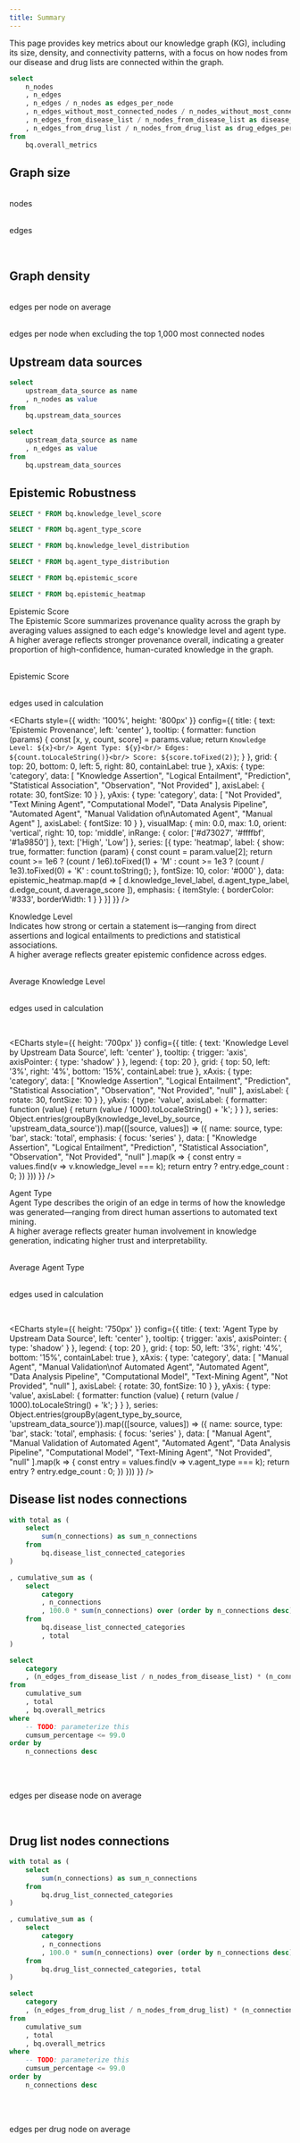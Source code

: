 ```yaml
---
title: Summary
---
```

<script>
  function groupBy(arr, key) {
    return arr.reduce((acc, item) => {
      const group = item[key];
      acc[group] = acc[group] || [];
      acc[group].push(item);
      return acc;
    }, {});
  }
</script>

This page provides key metrics about our knowledge graph (KG), including its size, density, and connectivity patterns, with a focus on how nodes from our disease and drug lists are connected within the graph.

```sql edges_per_node
select 
    n_nodes
    , n_edges
    , n_edges / n_nodes as edges_per_node
    , n_edges_without_most_connected_nodes / n_nodes_without_most_connected_nodes as edges_per_node_without_most_connected_nodes
    , n_edges_from_disease_list / n_nodes_from_disease_list as disease_edges_per_node
    , n_edges_from_drug_list / n_nodes_from_drug_list as drug_edges_per_node
from 
    bq.overall_metrics
```

## Graph size

<Grid col=2>
    <p class="text-center text-lg"><span class="font-semibold text-2xl"><Value data={edges_per_node} column="n_nodes" fmt="num2m"/></span><br/>nodes</p>
    <p class="text-center text-lg"><span class="font-semibold text-2xl"><Value data={edges_per_node} column="n_edges" fmt="num2m"/></span><br/>edges</p>
</Grid>

<br/>

## Graph density

<Grid col=2>
    <p class="text-center text-lg"><span class="font-semibold text-2xl"><Value data={edges_per_node} column="edges_per_node" fmt="num1"/></span><br/>edges per node on average</p>
    <p class="text-center text-lg"><span class="font-semibold text-2xl"><Value data={edges_per_node} column="edges_per_node_without_most_connected_nodes" fmt="num1"/></span><br/>edges per node when excluding the top 1,000 most connected nodes</p>
</Grid>


## Upstream data sources 

```sql upstream_data_sources_nodes
select 
    upstream_data_source as name
    , n_nodes as value
from 
    bq.upstream_data_sources   
```

```sql upstream_data_sources_edges
select 
    upstream_data_source as name
    , n_edges as value
from 
    bq.upstream_data_sources   
```

<Grid col=2>
    <ECharts 
        config={{
            title: {
                text: 'Nodes',
                left: 'center',
                top: 'center',
                textStyle: {
                    fontWeight: 'normal'
                }
            },
            tooltip: {
                formatter: function(params) {
                    const count = params.data.value.toLocaleString();
                    return `${params.name}: ${count} nodes (${params.percent}%)`;
                }
            },
            series: [{
                type: 'pie', 
                data: [...upstream_data_sources_nodes],
                radius: ['30%', '50%'],
            }]
        }}
    />
    <ECharts config={{
        title: {
            text: 'Edges',
            left: 'center',
            top: 'center',
            textStyle: {
                fontWeight: 'normal'
            }
        },
        tooltip: {
            formatter: function(params) {
                const count = params.data.value.toLocaleString();
                return `${params.name}: ${count} edges (${params.percent}%)`;
            }
        },
        series: [{
            type: 'pie', 
            data: [...upstream_data_sources_edges],
            radius: ['30%', '50%'],
        }]
    }}/>
</Grid>



## Epistemic Robustness

```sql knowledge_level_score
SELECT * FROM bq.knowledge_level_score
```

```sql agent_type_score
SELECT * FROM bq.agent_type_score
```

```sql knowledge_level_by_source
SELECT * FROM bq.knowledge_level_distribution
```

```sql agent_type_by_source
SELECT * FROM bq.agent_type_distribution
```

```sql epistemic_score
SELECT * FROM bq.epistemic_score
```

```sql epistemic_heatmap
SELECT * FROM bq.epistemic_heatmap
```

<div class="text-center text-lg font-semibold mt-6 mb-2">
    Epistemic Score
    <div class="text-sm font-normal mt-1">
        The Epistemic Score summarizes provenance quality across the graph by averaging values assigned to each edge's
        knowledge level and agent type.
    </div>
    <div class="text-sm font-normal mt-1">
        A higher average reflects stronger provenance overall, indicating a greater proportion of high-confidence, 
        human-curated knowledge in the graph.
    </div>
</div>


<!-- Metric row: Epistemic Score -->
<Grid col=2>
  <div class="text-center text-lg">
    <p>
      <span class="font-semibold text-2xl">
        <Value data={epistemic_score} column="average_epistemic_score" fmt="num2" />
      </span><br/>
      Epistemic Score
    </p>
  </div>
  <div class="text-center text-lg">
    <p>
      <span class="font-semibold text-2xl">
        <Value data={epistemic_score} column="included_edges" fmt="num2m" />
      </span><br/>
      edges used in calculation
    </p>
  </div>
</Grid>

<!-- Spacer -->
<div class="mb-6"></div>

<!-- heatmap -->
<ECharts
  style={{ width: '100%', height: '800px' }}
  config={{
    title: {
      text: 'Epistemic Provenance',
      left: 'center'
    },
    tooltip: {
      formatter: function (params) {
        const [x, y, count, score] = params.value;
        return `
          Knowledge Level: ${x}<br/>
          Agent Type: ${y}<br/>
          Edges: ${count.toLocaleString()}<br/>
          Score: ${score.toFixed(2)}
        `;
      }
    },
    grid: {
      top: 20,
      bottom: 0,
      left: 5,
      right: 80,
      containLabel: true
    },
    xAxis: {
      type: 'category',
      data: [
        "Knowledge Assertion",
        "Logical Entailment",
        "Prediction",
        "Statistical Association",
        "Observation",
        "Not Provided"
      ],
      axisLabel: {
        rotate: 30,
        fontSize: 10
      }
    },
    yAxis: {
      type: 'category',
      data: [
        "Not Provided", 
        "Text Mining Agent",
        "Computational Model",
        "Data Analysis Pipeline",
        "Automated Agent",
        "Manual Validation of\nAutomated Agent",
        "Manual Agent"
      ],
      axisLabel: {
        fontSize: 10
      }
    },
    visualMap: {
      min: 0.0,
      max: 1.0,
      orient: 'vertical',
      right: 10,
      top: 'middle',
      inRange: {
        color: ['#d73027', '#ffffbf', '#1a9850']
      },
      text: ['High', 'Low']
    },
    series: [{
      type: 'heatmap',
      label: {
        show: true,
        formatter: function (param) {
          const count = param.value[2];
          return count >= 1e6
            ? (count / 1e6).toFixed(1) + 'M'
            : count >= 1e3
            ? (count / 1e3).toFixed(0) + 'K'
            : count.toString();
        },
        fontSize: 10,
        color: '#000'
      },
      data: epistemic_heatmap.map(d => [
        d.knowledge_level_label,
        d.agent_type_label,
        d.edge_count,
        d.average_score
      ]),
      emphasis: {
        itemStyle: {
          borderColor: '#333',
          borderWidth: 1
        }
      }
    }]
  }}
/>


<div class="text-center text-lg font-semibold mt-6 mb-2">
    Knowledge Level
    <div class="text-sm font-normal mt-1">
        Indicates how strong or certain a statement is—ranging from direct assertions and logical entailments to 
        predictions and statistical associations.
    </div>
    <div class="text-sm font-normal mt-1">
       A higher average reflects greater epistemic confidence across edges.
    </div>
</div>

<!-- Spacer -->
<div class="mb-6"></div>

<!-- First row: metrics side-by-side -->
<Grid col=2>
  <div class="text-center text-lg">
    <p>
      <span class="font-semibold text-2xl">
        <Value data={knowledge_level_score} column="average_knowledge_level" fmt="num2" />
      </span><br/>
      Average Knowledge Level
    </p>
  </div>
  <div class="text-center text-lg">
    <p>
      <span class="font-semibold text-2xl">
        <Value data={knowledge_level_score} column="included_edges" fmt="num2m" />
      </span><br/>
      edges used in calculation
    </p>
  </div>
</Grid>

<br/>

<!-- Second row: full-width bar chart -->
<ECharts 
  style={{ height: '700px' }}
  config={{
    title: {
      text: 'Knowledge Level by Upstream Data Source',
      left: 'center'
    },
    tooltip: {
      trigger: 'axis',
      axisPointer: {
        type: 'shadow'
      }
    },
    legend: {
      top: 20
    },
    grid: {
      top: 50,
      left: '3%',
      right: '4%',
      bottom: '15%',
      containLabel: true
    },
    xAxis: {
      type: 'category',
      data: [
        "Knowledge Assertion",
        "Logical Entailment",
        "Prediction",
        "Statistical Association",
        "Observation",
        "Not Provided",
        "null"
      ],
      axisLabel: {
        rotate: 30,
        fontSize: 10
      }
    },
    yAxis: {
      type: 'value',
      axisLabel: {
        formatter: function (value) {
          return (value / 1000).toLocaleString() + 'k';
    }
  }
    },
    series: Object.entries(groupBy(knowledge_level_by_source, 'upstream_data_source')).map(([source, values]) => ({
      name: source,
      type: 'bar',
      stack: 'total',
      emphasis: {
        focus: 'series'
      },
      data: [
        "Knowledge Assertion",
        "Logical Entailment",
        "Prediction",
        "Statistical Association",
        "Observation",
        "Not Provided",
        "null"
      ].map(k => {
        const entry = values.find(v => v.knowledge_level === k);
        return entry ? entry.edge_count : 0;
      })
    }))
  }}
/>


<div class="text-center text-lg font-semibold mt-6 mb-2">
    Agent Type
    <div class="text-sm font-normal mt-1">
        Agent Type describes the origin of an edge in terms of how the knowledge was generated—ranging 
        from direct human assertions to automated text mining.
    </div>
    <div class="text-sm font-normal mt-1">
        A higher average reflects greater human involvement in knowledge generation, 
        indicating higher trust and interpretability.
    </div>
</div>

<!-- Spacer -->
<div class="mb-6"></div>


<!-- First row: metrics side-by-side -->
<Grid col=2>
  <div class="text-center text-lg">
    <p>
      <span class="font-semibold text-2xl">
        <Value data={agent_type_score} column="average_agent_type" fmt="num2" />
      </span><br/>
      Average Agent Type
    </p>
  </div>
  <div class="text-center text-lg">
    <p>
      <span class="font-semibold text-2xl">
        <Value data={agent_type_score} column="included_edges" fmt="num2m" />
      </span><br/>
      edges used in calculation
    </p>
  </div>
</Grid>

<br/>

<!-- Second row: full-width bar chart -->
<ECharts 
  style={{ height: '750px' }}
  config={{
    title: {
      text: 'Agent Type by Upstream Data Source',
      left: 'center'
    },
    tooltip: {
      trigger: 'axis',
      axisPointer: {
        type: 'shadow'
      }
    },
    legend: {
      top: 20
    },
    grid: {
      top: 50,
      left: '3%',
      right: '4%',
      bottom: '15%',
      containLabel: true
    },
    xAxis: {
      type: 'category',
      data: [
        "Manual Agent",
        "Manual Validation\nof Automated Agent",
        "Automated Agent",
        "Data Analysis Pipeline",
        "Computational Model",
        "Text-Mining Agent",
        "Not Provided",
        "null"
      ],
      axisLabel: {
        rotate: 30,
        fontSize: 10
      }
    },
    yAxis: {
      type: 'value',
      axisLabel: {
        formatter: function (value) {
          return (value / 1000).toLocaleString() + 'k';
    }
  }
    },
    series: Object.entries(groupBy(agent_type_by_source, 'upstream_data_source')).map(([source, values]) => ({
      name: source,
      type: 'bar',
      stack: 'total',
      emphasis: {
        focus: 'series'
      },
      data: [
        "Manual Agent",
        "Manual Validation of Automated Agent",
        "Automated Agent",
        "Data Analysis Pipeline",
        "Computational Model",
        "Text-Mining Agent",
        "Not Provided",
        "null"
      ].map(k => {
        const entry = values.find(v => v.agent_type === k);
        return entry ? entry.edge_count : 0;
      })
    }))
  }}
/>


## Disease list nodes connections

```sql disease_list_connected_categories
with total as (
    select 
        sum(n_connections) as sum_n_connections
    from 
        bq.disease_list_connected_categories
)

, cumulative_sum as (
    select 
        category
        , n_connections
        , 100.0 * sum(n_connections) over (order by n_connections desc) / sum_n_connections as cumsum_percentage
    from 
        bq.disease_list_connected_categories
        , total
)

select 
    category
    , (n_edges_from_disease_list / n_nodes_from_disease_list) * (n_connections / sum_n_connections) as number_of_connections
from 
    cumulative_sum
    , total
    , bq.overall_metrics
where 
    -- TODO: parameterize this 
    cumsum_percentage <= 99.0
order by 
    n_connections desc
```

<br/>

<p class="text-center text-lg"><span class="font-semibold text-2xl"><Value data={edges_per_node} column="disease_edges_per_node" fmt="num1"/></span><br/>edges per disease node on average</p>

<br/>

<BarChart 
    data={disease_list_connected_categories} 
    x="category" 
    y="number_of_connections" 
    swapXY=true
    title="Categories connected to disease list node on average"
/>

## Drug list nodes connections

```sql drug_list_connected_categories
with total as (
    select 
        sum(n_connections) as sum_n_connections
    from 
        bq.drug_list_connected_categories
)

, cumulative_sum as (
    select 
        category
        , n_connections
        , 100.0 * sum(n_connections) over (order by n_connections desc) / sum_n_connections as cumsum_percentage
    from 
        bq.drug_list_connected_categories, total
)

select 
    category
    , (n_edges_from_drug_list / n_nodes_from_drug_list) * (n_connections / sum_n_connections) as number_of_connections
from 
    cumulative_sum
    , total
    , bq.overall_metrics
where 
    -- TODO: parameterize this 
    cumsum_percentage <= 99.0
order by 
    n_connections desc
```

<br/>

<p class="text-center text-lg"><span class="font-semibold text-2xl"><Value data={edges_per_node} column="drug_edges_per_node" fmt="num1"/></span><br/>edges per drug node on average</p>

<br/>

<BarChart 
    data={drug_list_connected_categories} 
    x="category" 
    y="number_of_connections" 
    swapXY=true
    title="Categories connected to drug list node on average"
/>